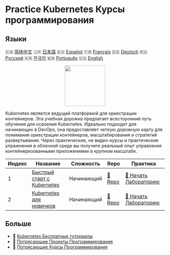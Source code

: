 # Practice Kubernetes Курсы программирования

## Языки

🇨🇳 [简体中文](README_zh.md) 🇯🇵 [日本語](README_ja.md) 🇪🇸 [Español](README_es.md) 🇫🇷 [Français](README_fr.md) 🇩🇪 [Deutsch](README_de.md) 🇷🇺 [Русский](README_ru.md) 🇰🇷 [한국어](README_ko.md) 🇧🇷 [Português](README_pt.md) 🇺🇸 [English](README.md) 

<div align="center">
<img width="128px" src="https://file.labex.io/path/RTAa3OE96ESn.png">
</div>

Kubernetes является ведущей платформой для оркестрации контейнеров. Эта учебная дорожка предлагает всесторонний путь обучения для освоения Kubernetes. Идеально подходит для начинающих в DevOps, она предоставляет четкую дорожную карту для понимания оркестрации контейнеров, масштабирования и стратегий развертывания. Через практические, не видео-курсы и практические упражнения в облачной среде вы получите реальный опыт управления контейнеризованными приложениями в крупном масштабе.

|   Индекс | Название                                                                              | Сложность   | Repo                                                                 | Практика                                                                         |
|----------|---------------------------------------------------------------------------------------|-------------|----------------------------------------------------------------------|----------------------------------------------------------------------------------|
|        1 | [Быстрый старт с Kubernetes](https://labex.io/ru/courses/quick-start-with-kubernetes) | Начинающий  | [🔗 Repo](https://github.com/labex-labs/quick-start-with-kubernetes) | [🚀 Начать Лабораторию](https://labex.io/ru/courses/quick-start-with-kubernetes) |
|        2 | [Kubernetes для новичков](https://labex.io/ru/courses/kubernetes-for-noobs)           | Начинающий  | [🔗 Repo](https://github.com/labex-labs/kubernetes-for-noobs)        | [🚀 Начать Лабораторию](https://labex.io/ru/courses/kubernetes-for-noobs)        |

## Больше

- 🔗 [Kubernetes Бесплатные туториалы](https://github.com/labex-labs/kubernetes-free-tutorials)
- 🔗 [Потрясающие Проекты Программирования](https://github.com/labex-labs/awesome-programming-projects)
- 🔗 [Потрясающие Курсы Программирования](https://github.com/labex-labs/awesome-programming-courses)

